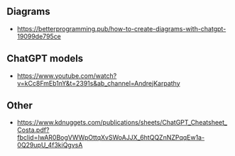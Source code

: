 ## Diagrams
- https://betterprogramming.pub/how-to-create-diagrams-with-chatgpt-19099de795ce

## ChatGPT models
- https://www.youtube.com/watch?v=kCc8FmEb1nY&t=2391s&ab_channel=AndrejKarpathy

## Other
- https://www.kdnuggets.com/publications/sheets/ChatGPT_Cheatsheet_Costa.pdf?fbclid=IwAR0BogVWWpOttqXvSWoAJJX_6htQQZnNZPqqEw1a-0Q29upU_4f3kiQgvsA



